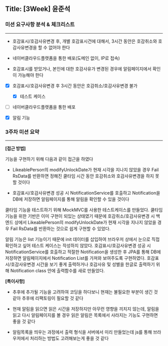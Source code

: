 ## Title: [3Week] 윤준석

### 미션 요구사항 분석 & 체크리스트

---
- 호감표시/호감사유변경 후, 개별 호감표시건에 대해서, 3시간 동안은 호감취소와 호감사유변경을 할 수 없어야 한다
- 네이버클라우드플랫폼을 통한 배포(도메인 없이, IP로 접속)


- 호감표시를 받았거나, 본인에 대한 호감사유가 변경된 경우에 알림페이지에서 확인이 가능해야 한다


- [x] 호감표시/호감사유변경 후 3시간 동안은 호감취소/호감사유변경 불가
    - [x] 테스트 케이스
- [ ] 네이버클라우드플랫폼을 통한 배포


- [x] 알림 기능

### 3주차 미션 요약

---

**[접근 방법]**

기능을 구현하기 위해 다음과 같이 접근을 하였다
- LikeablePerson의 modifyUnlockDate가 현재 시각을 지나지 않았을 경우 Fail RsData를 반환하면 정해진 쿨타임 시간 동안 호감취소와 호감사유변경을 하지 못할 것이다


- 호감표시/호감사유변경 성공 시 NotificationService를 호출하고 Notification을 DB에 저장하면 알림페이지를 통해 알림을 확인할 수 있을 것이다

쿨타임 기능을 테스트하기 위해 MockMVC를 사용한 테스트케이스를 만들었다. 쿨타임 기능을 위한 기반은 이미 구현이 되있는 상태였기 때문에 호감취소/호감사유변경 시 백엔드 상에서 LikeablePerson의 modifyUnlockDate가 현재 시각을 지나지 않았을 경우 Fail RsData를 반환하는 것으로 쉽게 구현할 수 있었다. 

알림 기능은 list 기능이기 때문에 init 데이터를 삽입하여 브라우저 상에서 눈으로 직접 확인하고 싶어 테스트 케이스는 작성하지 않았다. 호감표시/호감사유변경 성공 시 NotificationService를 호출하고 적절한 Notification을 생성한 후 JPA를 통해 DB에 저장하면 알림페이지에서 Notification List를 가져와 보여주도록 구현하였다.
호감표시/호감사유변경 시간을 보기 좋게 출력하거나 호감사유 및 성별을 한글로 출력하기 위해 Notification class 안에 출력함수를 새로 만들었다. 


**[특이사항]**

- 추후에 추가될 기능을 고려하여 코딩을 하다보니 현재는 불필요한 부분이 생긴 것 같아 추후에 리팩토링이 필요할 것 같다


- 현재 알림을 읽으면 읽은 시간을 저장하지만 아무런 영향을 끼치지 않는데, 알림을 읽고 다시 알림페이지를 볼 경우 읽은 알림은 목록에서 사라지는 기능도 구현하면 좋을 것 같다


- 알림목록을 띄우는 과정에서 출력 형식을 서버에서 미리 만들었는데 js를 통해 브라우저에서 처리하는 방법도 고려해보는게 좋을 것 같다